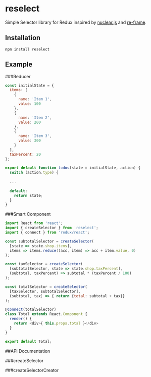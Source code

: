 # reselect
Simple Selector library for Redux inspired by [nuclear.js](https://github.com/optimizely/nuclear-js.git) and [re-frame](https://github.com/Day8/re-frame).

## Installation
    npm install reselect

## Example

###Reducer

```Javascript
const initialState = {
  items: [
    {
      name: 'Item 1',
      value: 100
    },
    {
      name: 'Item 2',
      value: 200
    },
    {
      name: 'Item 3',
      value: 300
    }
  ],
  taxPercent: 20
};

export default function todos(state = initialState, action) {
  switch (action.type) {
  
  ...
  
  default:
    return state;
  }
}
```

###Smart Component

```Javascript
import React from 'react';
import { createSelector } from 'reselect';
import { connect } from 'redux/react';

const subtotalSelector = createSelector(
  [state => state.shop.items],
  items => items.reduce((acc, item) => acc + item.value, 0)
);

const taxSelector = createSelector(
  [subtotalSelector, state => state.shop.taxPercent],
  (subtotal, taxPercent) => subtotal * (taxPercent / 100)
);

const totalSelector = createSelector(
  [taxSelector, subtotalSelector],
  (subtotal, tax) => { return {total: subtotal + tax}}
);

@connect(totalSelector)
class Total extends React.Component {
  render() {
    return <div>{ this.props.total }</div>
  }
}

export default Total;
```

##API Documentation

###createSelector

###createSelectorCreator
